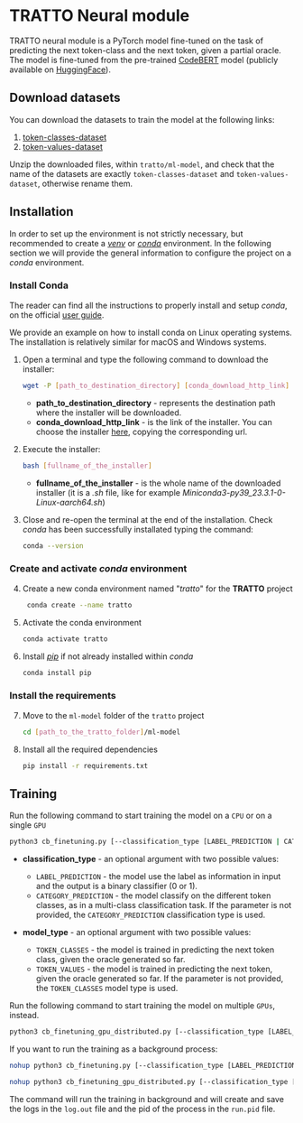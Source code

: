 # TRATTO Neural module

TRATTO neural module is a PyTorch model fine-tuned on the task of predicting the next token-class and the next token, given a partial oracle. 
The model is fine-tuned from the pre-trained [CodeBERT](https://huggingface.co/microsoft/codebert-base) model (publicly 
available on [HuggingFace](https://huggingface.co/)).

## Download datasets

You can download the datasets to train the model at the following links:

1. [token-classes-dataset](https://uses0-my.sharepoint.com/:u:/g/personal/amarlop_us_es/EfhSQDH7I4BOouNGAeclVwABb0-PqecclECYwrEIPQ1IXg?download=1) 
2. [token-values-dataset](https://uses0-my.sharepoint.com/:u:/g/personal/amarlop_us_es/ERdhUoRSjc5FjRcTWcvkjUYBPYrOk_pAtW8iiNxc4VOleg?download=1)

Unzip the downloaded files, within `tratto/ml-model`, and check that the name of the datasets are exactly `token-classes-dataset` and `token-values-dataset`,
otherwise rename them.

## Installation

In order to set up the environment is not strictly necessary, but recommended to create a [_venv_](https://docs.python.org/3/library/venv.html) 
or [_conda_](https://docs.conda.io/en/latest/) environment. 
In the following section we will provide the general information to configure the project on a _conda_ environment.

### Install Conda

The reader can find all the instructions to properly install and setup _conda_, on the official [user guide](https://docs.conda.io/projects/conda/en/stable/user-guide/install/index.html).

We provide an example on how to install conda on Linux operating systems. The installation is relatively similar for
macOS and Windows systems.

1. Open a terminal and type the following command to download the installer:
    ```bash
    wget -P [path_to_destination_directory] [conda_download_http_link]
    ```
    * **path_to_destination_directory** - represents the destination path where the installer will be downloaded.
    * **conda_download_http_link** - is the link of the installer. You can choose the installer [here](https://docs.conda.io/en/latest/miniconda.html#linux-installers), copying the corresponding url.

2. Execute the installer:
    ```bash
    bash [fullname_of_the_installer]
    ```
   * **fullname_of_the_installer** - is the whole name of the downloaded installer (it is a _.sh_ file, like for example
     _Miniconda3-py39_23.3.1-0-Linux-aarch64.sh_)

3. Close and re-open the terminal at the end of the installation. Check _conda_ has been successfully installated typing the command:
    ```bash
    conda --version
    ```

### Create and activate _conda_ environment

4. Create a new conda environment named "_tratto_" for the **TRATTO** project
   ```bash
    conda create --name tratto
    ```

5. Activate the conda environment
    ```bash
    conda activate tratto
    ```

6. Install [_pip_](https://pip.pypa.io/en/stable/) if not already installed within _conda_
    ```bash
    conda install pip
    ```

### Install the requirements
  
7. Move to the `ml-model` folder of the `tratto` project
    ```bash
    cd [path_to_the_tratto_folder]/ml-model
    ```
    
8. Install all the required dependencies
    ```bash
    pip install -r requirements.txt
    ```

## Training

Run the following command to start training the model on a `CPU` or on a single `GPU`
    
```bash
python3 cb_finetuning.py [--classification_type [LABEL_PREDICTION | CATEGORY_PREDICTION]] [--model_type [TOKEN_CLASSES | TOKEN_VALUES]]
```
* **classification_type** - an optional argument with two possible values: 
  * `LABEL_PREDICTION` - the model use the label as information in input and the output is a binary classifier (0 or 1).
  * `CATEGORY_PREDICTION` - the model classify on the different token classes, as in a multi-class classification task.
  If the parameter is not provided, the `CATEGORY_PREDICTION` classification type is used.

* **model_type** - an optional argument with two possible values:
  * `TOKEN_CLASSES` - the model is trained in predicting the next token class, given the oracle generated so far.
  * `TOKEN_VALUES` - the model is trained in predicting the next token, given the oracle generated so far.
  If the parameter is not provided, the `TOKEN_CLASSES` model type is used.

Run the following command to start training the model on multiple `GPUs`, instead.

```bash
python3 cb_finetuning_gpu_distributed.py [--classification_type [LABEL_PREDICTION | CATEGORY_PREDICTION]] [--model_type [TOKEN_CLASSES | TOKEN_VALUES]]
```

If you want to run the training as a background process:

```bash
nohup python3 cb_finetuning.py [--classification_type [LABEL_PREDICTION | CATEGORY_PREDICTION]] [--model_type [TOKEN_CLASSES | TOKEN_VALUES]] > log.out 2>&1 & echo $! > run.pid
```
```bash
nohup python3 cb_finetuning_gpu_distributed.py [--classification_type [LABEL_PREDICTION | CATEGORY_PREDICTION]] [--model_type [TOKEN_CLASSES | TOKEN_VALUES]] > log.out 2>&1 & echo $! > run.pid
```

The command will run the training in background and will create and save the logs in the `log.out` file and the pid of the process 
in the `run.pid` file.
